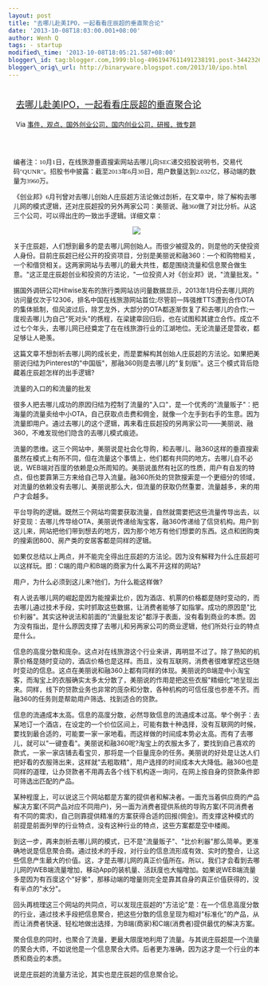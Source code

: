 ```yaml
--- 
layout: post 
title: "去哪儿赴美IPO，一起看看庄辰超的垂直聚合论"
date: '2013-10-08T18:03:00.001+08:00' 
author: Wenh Q
tags: - startup
modified\_time: '2013-10-08T18:05:21.587+08:00' 
blogger\_id: tag:blogger.com,1999:blog-4961947611491238191.post-3442326672344211999
blogger\_orig\_url: http://binaryware.blogspot.com/2013/10/ipo.html
---
```

<div style="margin: 10px; padding: 5px;">

<div style="font-size: 18px;">

[去哪儿赴美IPO，一起看看庄辰超的垂直聚合论](http://www.kuailiyu.com/article/5265.html)

</div>

<div style="font-size: 13px;">

Via
[事件，观点，国外创业公司，国内创业公司，研报，微专题](http://www.kuailiyu.com/)

</div>

</div>

<div style="font-size: 13px; padding: 15px 0 10px 10px;">

<span
style="font-family: 楷体_gb2312;">编者注：10月1日，在线旅游垂直搜索网站去哪儿向SEC递交招股说明书，交易代码"QUNR"。招股书中披露：截至2013年6月30日，用户数量达到2.032亿，移动端的数量为3960万。</span>

<span
style="font-family: 楷体_gb2312;">《创业邦》6月刊曾对去哪儿创始人庄辰超方法论做过剖析，在文章中，除了解构去哪儿网的模式逻辑，还对庄辰超投的另外两家公司：美丽说、融360做了对比分析。从这三个公司，可以得出庄的一致出手逻辑。详细文章：</span>

<div style="text-align: center;">

![](http://www.kuailiyu.com/uploadfile/2013/1001/20131001101421796.jpg)

</div>





关于庄辰超，人们想到最多的是去哪儿网创始人。而很少被提及的，则是他的天使投资人身份。目前庄辰超已经公开的投资项目，分别是美丽说和融360：一个和购物相关，一个和借贷相关。这两家网站与去哪儿的最大共性，都是围绕流量和信息聚合做生意。"这正是庄辰超创业和投资的方法论，"一位投资人对《创业邦》说，"流量批发。"

据国外调研公司Hitwise发布的旅行类网站访问量数据显示，2013年1月份去哪儿网的访问量仅次于12306，排名中国在线旅游网站首位;尽管前一阵强推TTS遭到合作OTA的集体抵制，但风波过后，除艺龙外，大部分的OTA都逐渐恢复了和去哪儿的合作;一度视去哪儿为自己"死对头"的携程，在梁建章回归后，也在试图和其建立合作。成立不过七个年头，去哪儿网已经奠定了在在线旅游行业的江湖地位。无论流量还是营收，都足够让人艳羡。

这篇文章不想剖析去哪儿网的成长史，而是要解构其创始人庄辰超的方法论。如果把美丽说归结为Pinterest的"中国版"，那融360则是去哪儿的"复刻版"。这三个模式背后隐藏着庄辰超怎样的出手逻辑?

流量的入口的和流量的批发

很多人把去哪儿成功的原因归结为控制了流量的"入口"，是一个优秀的"流量贩子"：把海量的流量卖给中小OTA，自己获取点击费和佣金，就像一个左手到右手的生意。因为流量即用户。通过去哪儿的这个逻辑，再来看庄辰超投的另两家公司——美丽说、融360，不难发现他们隐含的去哪儿模式痕迹。

流量的思维。这三个网站中，美丽说是社会化导购，和去哪儿、融360这样的垂直搜索虽然在模式上有所不同，但在流量这个事情上，他们都有共同的地方。去哪儿自不必说，WEB端对百度的依赖是众所周知的。美丽说虽然有社区的性质，用户有自发的特点，但也要靠第三方来给自己导入流量。融360所处的贷款搜索是一个更细分的领域，对流量的依赖没有去哪儿、美丽说那么大，但流量的获取仍然重要，流量越多，来的用户才会越多。

平台导购的逻辑。既然三个网站均需要获取流量，自然就需要把这些流量传导出去，以好变现：去哪儿传导给OTA，美丽说传递给淘宝客，融360传递给了信贷机构。用户到这儿来，网站把他们带到想去的地方，因为那个地方有他们想要的东西。这点和团购类的搜索团800、房产类的安居客都是同样的逻辑。

如果仅总结以上两点，并不能完全得出庄辰超的方法论。因为没有解释为什么庄辰超可以这样玩。即：C端的用户和B端的商家为什么离不开这样的网站?

用户，为什么必须到这儿来?他们，为什么能这样做?

有人说去哪儿网的崛起是因为能搜索比价，因为酒店、机票的价格都是随时变动的，而去哪儿通过技术手段，实时抓取这些数据，让消费者能够了如指掌。成功的原因是"比价利器"。其实这种说法和前面的"流量批发论"都浮于表面，没有看到商业的本质。因为没有指出，是什么原因支撑了去哪儿和另两家公司的商业逻辑，他们所处行业的特点是什么。

信息的高度分散和庞杂。这点对在线旅游这个行业来讲，再明显不过了。除了熟知的机票价格是随时变动的，酒店价格也是这样。而且，没有互联网，消费者很难掌控这些随时变动的信息。这点在美丽说和融360上都有同样的体现。美丽说的B端是中小淘宝客，而淘宝上的衣服确实太多太分散了，美丽说的作用是把这些衣服"精细化"地呈现出来。同样，线下的贷款业务也非常的庞杂和分散，各种机构的可信任度也参差不齐。而融360的任务则是帮助用户筛选、找到适合的贷款。

信息的流通成本太高。信息的高度分散，必然导致信息的流通成本过高。举个例子：去某地订一个酒店，在设定的一个价位区间上，可能有数十种选择，没有互联网的时候，要找到最合适的，可能要一家一家地看。而这样做的时间成本势必太高。而有了去哪儿，就可以"一键查看"。美丽说和融360呢?淘宝上的衣服太多了，要找到自己喜欢的款式，一家一家店铺去看宝贝，那将是一个巨量庞杂的任务。美丽说的好处是让达人们把好看的衣服筛出来，这样就"去粗取精"，用户选择的时间成本大大降低。融360也是同样的道理，让办贷款者不用再去各个线下机构逐一询问，在网上按自身的贷款条件即可筛选出匹配的产品。

某种程度上，可以说这三个网站都是方案的提供者和解决者。一面充当着供应商的产品解决方案(不同产品对应不同用户)，另一面为消费者提供系统的导购方案(不同消费者有不同的需求)，自己则靠提供精准的方案获得合适的回报(佣金)。而支撑这种模式的前提是前面列举的行业特点，没有这种行业的特点，这些方案都是空中楼阁。

到这一步，再来剖析去哪儿网的模式，已不是"流量贩子"、"比价利器"那么简单。更准确地说是信息聚合商。通过技术的手段，对行业的信息流形成有效、实时的整合，让这些信息产生最大的价值。这，才是去哪儿网的真正价值所在。所以，我们才会看到去哪儿网的WEB端流量增加，移动App的装机量、活跃度也大幅增加。如果说WEB端流量多是因为有百度这个"好爹"，那移动端的增量则完全是靠其自身的真正价值获得的，没有半点的"水分"。

回头再梳理这三个网站的共同点，可以发现庄辰超的"方法论"是：在一个信息高度分散的行业，通过技术手段把信息聚合，把这些分散的信息呈现为相对"标准化"的产品，从而让消费者快速、轻松地做出选择，为B端(商家)和C端(消费者)提供最优的解决方案。

聚合信息的同时，也聚合了流量，更最大限度地利用了流量。与其说庄辰超是一个流量的聚合大师，不如说他是一个信息聚合大师。后者更为准确，因为这才是一个行业的本质和商业的本质。

说是庄辰超的流量方法论，其实也是庄辰超的信息聚合论。

</div>
